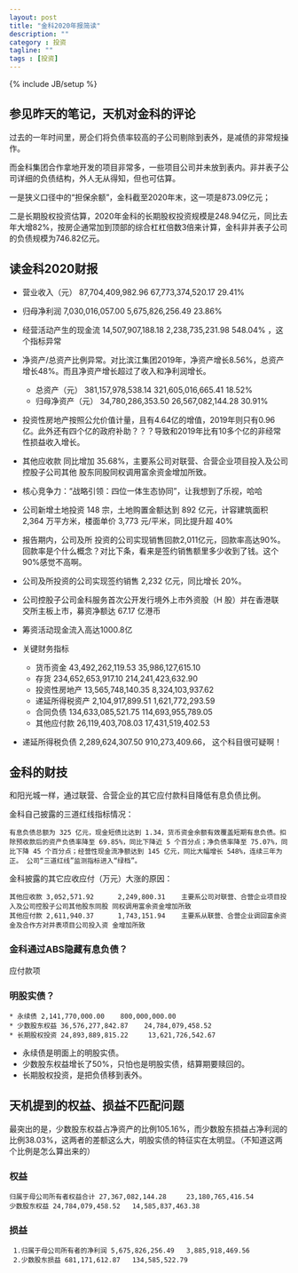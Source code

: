 ```yaml
---
layout: post
title: "金科2020年报简读"
description: ""
category : 投资
tagline: ""
tags : [投资]
---
```

{% include JB/setup %}

## 参见昨天的笔记，天机对金科的评论
过去的一年时间里，房企们将负债率较高的子公司剔除到表外，是减债的非常规操作。


而金科集团合作拿地开发的项目非常多，一些项目公司并未放到表内。非并表子公司详细的负债结构，外人无从得知，但也可估算。


一是狭义口径中的“担保余额”，金科截至2020年末，这一项是873.09亿元；


二是长期股权投资估算，2020年金科的长期股权投资规模是248.94亿元，同比去年大增82%，按房企通常加到顶部的综合杠杠倍数3倍来计算，金科非并表子公司的负债规模为746.82亿元。



## 读金科2020财报

* 营业收入（元） 87,704,409,982.96   67,773,374,520.17   29.41%
* 归母净利润     7,030,016,057.00    5,675,826,256.49    23.86%
* 经营活动产生的现金流 14,507,907,188.18     2,238,735,231.98    548.04%  ，这个指标异常
* 净资产/总资产比例异常。对比滨江集团2019年，净资产增长8.56%，总资产增长48%。而且净资产增长超过了收入和净利润增长。
    * 总资产（元） 381,157,978,538.14    321,605,016,665.41  18.52%
    * 归母净资产（元） 34,780,286,353.50     26,567,082,144.28   30.91%
* 投资性房地产按照公允价值计量，且有4.64亿的增值，2019年则只有0.96亿。此外还有四个亿的政府补助？？？导致和2019年比有10多个亿的非经常性损益收入增长。
* 其他应收款 同比增加 35.68%，主要系公司对联营、合营企业项目投入及公司控股子公司其他 股东同股同权调用富余资金增加所致。
* 核心竞争力：“战略引领：四位一体生态协同”，让我想到了乐视，哈哈
* 公司新增土地投资 148 宗，土地购置金额达到 892 亿元，计容建筑面积 2,364 万平方米，楼面单价 3,773 元/平米，同比提升超 40%
* 报告期内，公司及所 投资的公司实现销售回款2,011亿元，回款率高达90%。回款率是个什么概念？对比下条，看来是签约销售额里多少收到了钱。这个90%感觉不高啊。
* 公司及所投资的公司实现签约销售 2,232 亿元，同比增长 20%。
* 公司控股子公司金科服务首次公开发行境外上市外资股（H 股）并在香港联 交所主板上市，募资净额达 67.17 亿港币
* 筹资活动现金流入高达1000.8亿
* 关键财务指标
    * 货币资金 43,492,262,119.53     35,986,127,615.10
    * 存货   234,652,653,917.10    214,241,423,632.90
    * 投资性房地产 13,565,748,140.35     8,324,103,937.62
    * 递延所得税资产 2,104,917,899.51    1,621,772,293.59
    * 合同负债  134,633,085,521.75    114,693,955,789.05
    * 其他应付款 26,119,403,708.03   17,431,519,402.53


* 递延所得税负债 2,289,624,307.50   910,273,409.66， 这个科目很可疑啊！


## 金科的财技

和阳光城一样，通过联营、合营企业的其它应付款科目降低有息负债比例。

金科自己披露的三道红线指标情况：

    有息负债总额为 325 亿元，现金短债比达到 1.34，货币资金余额有效覆盖短期有息负债。扣 除预收款后的资产负债率降至 69.85%，同比下降近 5 个百分点；净负债率降至 75.07%，同 比下降 45 个百分点；经营性现金流净额达到 145 亿元，同比大幅增长 548%，连续三年为正。 公司“三道红线”监测指标进入“绿档”。

金科披露的其它应收应付（万元）大涨的原因：

    其他应收款 3,052,571.92      2,249,800.31    主要系公司对联营、合营企业项目投 入及公司控股子公司其他股东同股 同权调用富余资金增加所致 
    其他应付款 2,611,940.37      1,743,151.94    主要系从联营、合营企业调回富余资 金及合作方对并表项目公司投入资 金增加所致

### 金科通过ABS隐藏有息负债？
应付款项

### 明股实债？
    * 永续债 2,141,770,000.00    800,000,000.00
    * 少数股东权益 36,576,277,842.87    24,784,079,458.52
    * 长期股权投资 24,893,889,815.22     13,621,726,542.67


* 永续债是明面上的明股实债。
* 少数股东权益增长了50%，只怕也是明股实债，结算期要赎回的。
* 长期股权投资，是把负债移到表外。


## 天机提到的权益、损益不匹配问题
最突出的是，少数股东权益占净资产的比例105.16%，而少数股东损益占净利润的比例38.03%，这两者的差额这么大，明股实债的特征实在太明显。（不知道这两个比例是怎么算出来的）


### 权益
    归属于母公司所有者权益合计 27,367,082,144.28     23,180,765,416.54
    少数股东权益 24,784,079,458.52   14,585,837,463.38
    
### 损益
     1.归属于母公司所有者的净利润 5,675,826,256.49   3,885,918,469.56
     2.少数股东损益 681,171,612.87   134,585,522.79